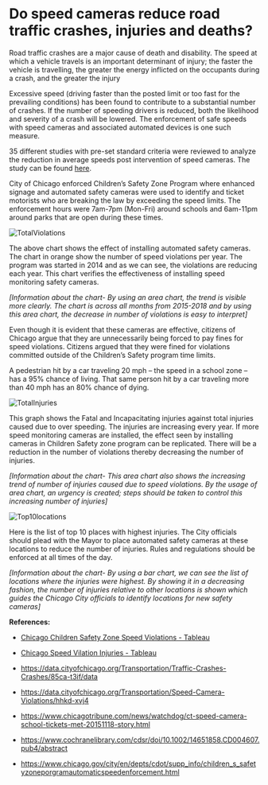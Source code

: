 # Do speed cameras reduce road traffic crashes, injuries and deaths?

Road traffic crashes are a major cause of death and disability. The speed at which a vehicle travels is an important determinant of injury; the faster the vehicle is travelling, the greater the energy inflicted on the occupants during a crash, and the greater the injury

Excessive speed (driving faster than the posted limit or too fast for the prevailing conditions) has been found to contribute to a substantial number of crashes. If the number of speeding drivers is reduced, both the likelihood and severity of a crash will be lowered. The enforcement of safe speeds with speed cameras and associated automated devices is one such measure.

35 different studies with pre-set standard criteria were reviewed to analyze the reduction in average speeds post intervention of speed cameras. The study can be found [here](https://www.cochranelibrary.com/cdsr/doi/10.1002/14651858.CD004607.pub4/abstract).

City of Chicago enforced Children’s Safety Zone Program where enhanced signage and automated safety cameras were used to identify and ticket motorists who are breaking the law by exceeding the speed limits. The enforcement hours were 7am-7pm (Mon-Fri) around schools and 6am-11pm around parks that are open during these times.

![TotalViolations](https://github.com/gauravhassija/Chicago-Speed-Violations-and-Injuries/blob/master/chart1.JPG)

The above chart shows the effect of installing automated safety cameras. The chart in orange show the number of speed violations per year. The program was started in 2014 and as we can see, the violations are reducing each year. This chart verifies the effectiveness of installing speed monitoring safety cameras.

*[Information about the chart- By using an area chart, the trend is visible more clearly. The chart is across all months from 2015-2018 and by using this area chart, the decrease in number of violations is easy to interpret]*

Even though it is evident that these cameras are effective, citizens of Chicago argue that they are unnecessarily being forced to pay fines for speed violations. Citizens argued that they were fined for violations committed outside of the Children’s Safety program time limits.

A pedestrian hit by a car traveling 20 mph – the speed in a school zone – has a 95% chance of living. That same person hit by a car traveling more than 40 mph has an 80% chance of dying.

![TotalInjuries](https://github.com/gauravhassija/Chicago-Speed-Violations-and-Injuries/blob/master/chart2.JPG)

This graph shows the Fatal and Incapacitating injuries against total injuries caused due to over speeding. The injuries are increasing every year. If more speed monitoring cameras are installed, the effect seen by installing cameras in Children Safety zone program can be replicated. There will be a reduction in the number of violations thereby decreasing the number of injuries.

*[Information about the chart- This area chart also shows the increasing trend of number of injuries caused due to speed violations. By the usage of area chart, an urgency is created; steps should be taken to control this increasing number of injuries]*

![Top10locations](https://github.com/gauravhassija/Chicago-Speed-Violations-and-Injuries/blob/master/chart3.JPG)

Here is the list of top 10 places with highest injuries. The City officials should plead with the Mayor to place automated safety cameras at these locations to reduce the number of injuries. Rules and regulations should be enforced at all times of the day.

*[Information about the chart- By using a bar chart, we can see the list of locations where the injuries were highest. By showing it in a decreasing fashion, the number of injuries relative to other locations is shown which guides the Chicago City officials to identify locations for new safety cameras]*

**References:**

* [Chicago Children Safety Zone Speed Violations - Tableau](https://github.com/gauravhassija/Chicago-Speed-Violations-and-Injuries/blob/master/Chicago%20Children%20Safety%20Zone%20speed%20violations.twbx)

* [Chicago Speed Vilation Injuries - Tableau](https://github.com/gauravhassija/Chicago-Speed-Violations-and-Injuries/blob/master/Chicago%20speed%20violation%20injuries.twbx)

* https://data.cityofchicago.org/Transportation/Traffic-Crashes-Crashes/85ca-t3if/data

* https://data.cityofchicago.org/Transportation/Speed-Camera-Violations/hhkd-xvj4

* https://www.chicagotribune.com/news/watchdog/ct-speed-camera-school-tickets-met-20151118-story.html

* https://www.cochranelibrary.com/cdsr/doi/10.1002/14651858.CD004607.pub4/abstract

* https://www.chicago.gov/city/en/depts/cdot/supp_info/children_s_safetyzoneporgramautomaticspeedenforcement.html





